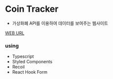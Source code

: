 # Coin Tracker

- 가상화폐 API를 이용하여 데이터를 보여주는 웹사이트

[WEB URL](https://yurim-hgr.github.io/reactTodo)

### using

- Typescript
- Styled Components
- Recoil
- React Hook Form
